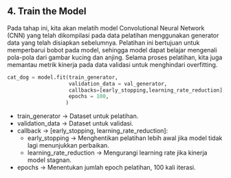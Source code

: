 ## **4. Train the Model**
Pada tahap ini, kita akan melatih model Convolutional Neural Network (CNN) yang telah dikompilasi pada data pelatihan menggunakan generator data yang telah disiapkan sebelumnya. Pelatihan ini bertujuan untuk memperbarui bobot pada model, sehingga model dapat belajar mengenali pola-pola dari gambar kucing dan anjing. Selama proses pelatihan, kita juga memantau metrik kinerja pada data validasi untuk menghindari overfitting.
```python
cat_dog = model.fit(train_generator,
                    validation_data = val_generator,
                    callbacks=[early_stopping,learning_rate_reduction],
                    epochs = 100,
                   )
```
- train_generator → Dataset untuk pelatihan.
- validation_data → Dataset untuk validasi.
- callback → [early_stopping, learning_rate_reduction]:
    - early_stopping → Menghentikan pelatihan lebih awal jika model tidak lagi menunjukkan perbaikan.
    - learning_rate_reduction → Mengurangi learning rate jika kinerja model stagnan.
- epochs → Menentukan jumlah epoch pelatihan, 100 kali iterasi.


